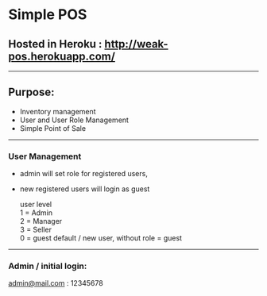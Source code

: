 # Simple POS

Hosted in Heroku : http://weak-pos.herokuapp.com/
---
---

## Purpose:
- Inventory management
- User and User Role Management
- Simple Point of Sale
---

### User Management
- admin will set role for registered users,  
- new registered users will login as guest
    
    user level  
    1 = Admin  
    2 = Manager  
    3 = Seller  
    0 = guest
    default / new user, without role = guest
---

### Admin / initial login:
admin@mail.com : 12345678
